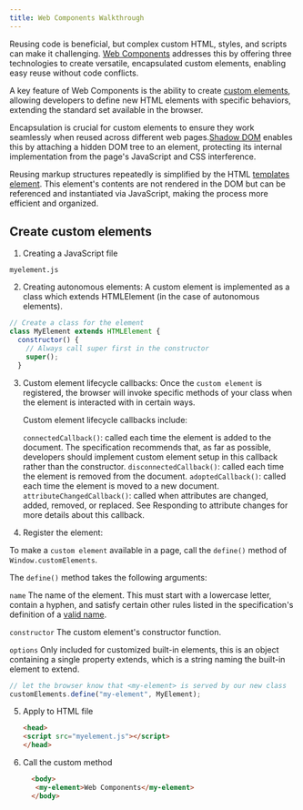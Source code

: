 ```yaml
---
title: Web Components Walkthrough
---
```


Reusing code is beneficial, but complex custom HTML, styles, and scripts can make it challenging. [Web Components](https://developer.mozilla.org/en-US/docs/Web/API/Web_Components#concepts_and_usage) addresses this by offering three technologies to create versatile, encapsulated custom elements, enabling easy reuse without code conflicts.

A key feature of Web Components is the ability to create [custom elements](https://javascript.info/custom-elements), allowing developers to define new HTML elements with specific behaviors, extending the standard set available in the browser.

Encapsulation is crucial for custom elements to ensure they work seamlessly when reused across different web pages.[Shadow DOM](https://javascript.info/shadow-dom) enables this by attaching a hidden DOM tree to an element, protecting its internal implementation from the page's JavaScript and CSS interference.

Reusing markup structures repeatedly is simplified by the HTML [templates element](https://javascript.info/template-element). This element's contents are not rendered in the DOM but can be referenced and instantiated via JavaScript, making the process more efficient and organized.

## Create custom elements

1. Creating a JavaScript file

  `myelement.js`

2. Creating autonomous elements: A custom element is implemented as a class which extends HTMLElement (in the case of autonomous elements).

  ```js
  // Create a class for the element
  class MyElement extends HTMLElement {
    constructor() {
      // Always call super first in the constructor
      super();
    }
  ```
3. Custom element lifecycle callbacks: Once the `custom element` is registered, the browser will invoke specific methods of your class when the element is interacted with in certain ways.

   Custom element lifecycle callbacks include:

      `connectedCallback()`: called each time the element is added to the document. The specification recommends that, as far as possible,               developers should implement custom element setup in this callback rather than the constructor.
      `disconnectedCallback()`: called each time the element is removed from the document.
     `adoptedCallback()`: called each time the element is moved to a new document.
      `attributeChangedCallback()`: called when attributes are changed, added, removed, or replaced. See Responding to attribute changes for more        details about this callback.
  
   
5. Register the element:

  To make a `custom element` available in a page, call the `define()` method of          `Window.customElements`.

  The `define()` method takes the following arguments:

  `name`
  The name of the element. This must start with a lowercase letter, contain a hyphen,    and satisfy certain other rules listed in the specification's definition of a [valid    name](https://html.spec.whatwg.org/multipage/custom-elements.html#valid-custom-element-name).

  `constructor`
  The custom element's constructor function.

  `options`
  Only included for customized built-in elements, this is an object containing a         single property extends, which is a string naming the built-in element to extend.

  ```js
  // let the browser know that <my-element> is served by our new class
  customElements.define("my-element", MyElement);
  ```
5. Apply to HTML file
   ```html
   <head>
   <script src="myelement.js"></script>
   </head>
   ```

6. Call the custom method
   ```html
     <body>
      <my-element>Web Components</my-element>
     </body>
   ```
 


